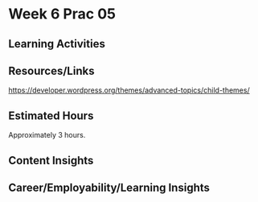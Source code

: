 # Week 6 Prac 05

## Learning Activities


 ## Resources/Links
https://developer.wordpress.org/themes/advanced-topics/child-themes/  

## Estimated Hours

Approximately 3 hours.

## Content Insights


## Career/Employability/Learning Insights

